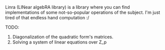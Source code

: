 Linra (LINear algebRA library) is a library where you can find implementations of some not-so-popular operations of the subject. I'm just tired of that endless hand computation :/ 

TODO:
1. Diagonalization of the quadratic form's matrices.
2. Solving a system of linear equations over Z\_p
